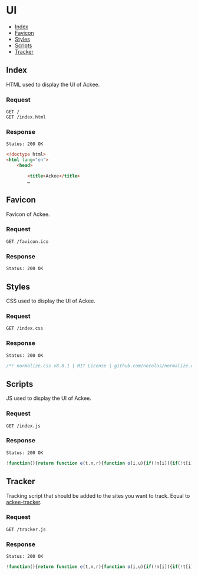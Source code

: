# UI

- [Index](#index)
- [Favicon](#favicon)
- [Styles](#styles)
- [Scripts](#scripts)
- [Tracker](#tracker)

## Index

HTML used to display the UI of Ackee.

### Request

```
GET /
GET /index.html
```

### Response

```
Status: 200 OK
```

```html
<!doctype html>
<html lang="en">
	<head>

		<title>Ackee</title>
		…
```

## Favicon

Favicon of Ackee.

### Request

```
GET /favicon.ico
```

### Response

```
Status: 200 OK
```

## Styles

CSS used to display the UI of Ackee.

### Request

```
GET /index.css
```

### Response

```
Status: 200 OK
```

```css
/*! normalize.css v8.0.1 | MIT License | github.com/necolas/normalize.css */html{line-height:1.15;…
```

## Scripts

JS used to display the UI of Ackee.

### Request

```
GET /index.js
```

### Response

```
Status: 200 OK
```

```js
!function(){return function e(t,n,r){function o(i,u){if(!n[i]){if(!t[i]){var l…
```

## Tracker

Tracking script that should be added to the sites you want to track. Equal to [ackee-tracker](https://github.com/electerious/ackee-tracker).

### Request

```
GET /tracker.js
```

### Response

```
Status: 200 OK
```

```js
!function(){return function e(t,n,r){function o(i,u){if(!n[i]){if(!t[i]){var l…
```